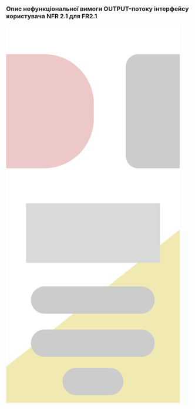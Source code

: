 ### Опис нефункціональної вимоги OUTPUT-потоку інтерфейсу користувача NFR 2.1 для FR2.1
![alt text](NFR2.1.png)
